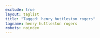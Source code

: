 ```yaml
---
exclude: true
layout: taglist
title: "Tagged: henry huttleston rogers"
tagname: henry huttleston rogers
robots: noindex
---
```

